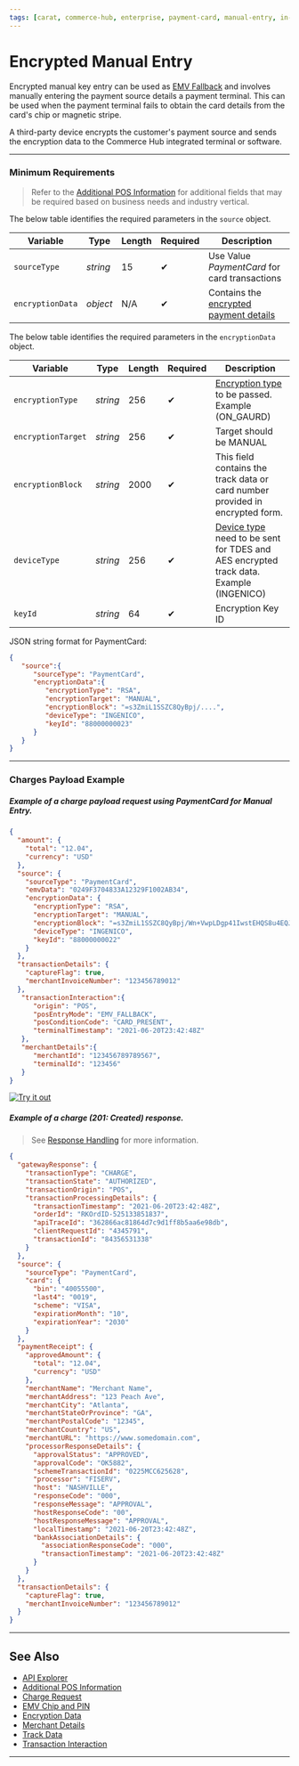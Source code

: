 ```yaml
---
tags: [carat, commerce-hub, enterprise, payment-card, manual-entry, in-person, card-present, encrypted-payment]
---
```


# Encrypted Manual Entry


Encrypted manual key entry can be used as [EMV Fallback](?path=docs/Resources/FAQs-Glossary/Glossary.md#emv-fallback) and involves manually entering the payment source details a payment terminal. This can be used when the payment terminal fails to obtain the card details from the card's chip or magnetic stripe.

A third-party device encrypts the customer's payment source and sends the encryption data to the Commerce Hub integrated terminal or software.

---

### Minimum Requirements

<!-- theme: info -->
> Refer to the [Additional POS Information](?path=docs/Resources/Master-Data/Additional-POS-Info.md) for additional fields that may be required based on business needs and industry vertical.

<!--
type: tab
titles: source, encryptionData, JSON Example
-->

The below table identifies the required parameters in the `source` object.

| Variable | Type | Length | Required | Description |
| -------- | -- | ------------ | --------| ---------- |
| `sourceType` | *string* | 15 |  &#10004; | Use Value *PaymentCard* for card transactions |
| `encryptionData` | *object* | N/A | &#10004; | Contains the [encrypted payment details](?path=docs/Resources/Master-Data/Encryption-Data.md) |

<!--
type: tab
-->

The below table identifies the required parameters in the `encryptionData` object.

| Variable | Type | Length | Required | Description |
| -------- | -- | ------------ | ---------| --------- |
| `encryptionType` | *string* | 256 |  &#10004; | [Encryption type](?path=docs/Resources/Master-Data/Encryption-Data.md#encryption-type) to be passed. Example (ON_GAURD) |
| `encryptionTarget` | *string* | 256 |  &#10004; |Target should be MANUAL |
| `encryptionBlock` | *string* | 2000 |  &#10004; | This field contains the track data or card number provided in encrypted form. |
| `deviceType` | *string* | 256 |  &#10004; | [Device type](?path=?path=docs/Resources/Master-Data/Encryption-Data.md#device-type) need to be sent for TDES and AES encrypted track data. Example (INGENICO) |
| `keyId` | *string* | 64 | &#10004; | Encryption Key ID |

<!--
type: tab
-->

JSON string format for PaymentCard:

```json
{
   "source":{
      "sourceType": "PaymentCard",
      "encryptionData":{
         "encryptionType": "RSA",
         "encryptionTarget": "MANUAL",
         "encryptionBlock": "=s3ZmiL1SSZC8QyBpj/....",
         "deviceType": "INGENICO",
         "keyId": "88000000023"
      }
   }
}
```

<!-- type: tab-end -->

---

### Charges Payload Example

<!--
type: tab
titles: Request, Response
-->

##### Example of a charge payload request using PaymentCard for Manual Entry.

```json
{
  "amount": {
    "total": "12.04",
    "currency": "USD"
  },
  "source": {
    "sourceType": "PaymentCard",
    "emvData": "0249F3704833A12329F1002AB34",
    "encryptionData": {
      "encryptionType": "RSA",
      "encryptionTarget": "MANUAL",
      "encryptionBlock": "=s3ZmiL1SSZC8QyBpj/Wn+VwpLDgp41IwstEHQS8u4EQJ....",
      "deviceType": "INGENICO",
      "keyId": "88000000022"
    }
  },
  "transactionDetails": {
    "captureFlag": true,
    "merchantInvoiceNumber": "123456789012"
  },
   "transactionInteraction":{
      "origin": "POS",
      "posEntryMode": "EMV_FALLBACK",
      "posConditionCode": "CARD_PRESENT",
      "terminalTimestamp": "2021-06-20T23:42:48Z"
   },
   "merchantDetails":{
      "merchantId": "123456789789567",
      "terminalId": "123456"
   }
}
```

[![Try it out](../../../../assets/images/button.png)](../api/?type=post&path=/payments/v1/charges)

<!--
type: tab
-->

##### Example of a charge (201: Created) response.

<!-- theme: info -->
> See [Response Handling](?path=docs/Resources/Guides/Response-Codes/Response-Handling.md) for more information.

```json
{
  "gatewayResponse": {
    "transactionType": "CHARGE",
    "transactionState": "AUTHORIZED",
    "transactionOrigin": "POS",
    "transactionProcessingDetails": {
      "transactionTimestamp": "2021-06-20T23:42:48Z",
      "orderId": "RKOrdID-525133851837",
      "apiTraceId": "362866ac81864d7c9d1ff8b5aa6e98db",
      "clientRequestId": "4345791",
      "transactionId": "84356531338"
    }
  },
  "source": {
    "sourceType": "PaymentCard",
    "card": {
      "bin": "40055500",
      "last4": "0019",
      "scheme": "VISA",
      "expirationMonth": "10",
      "expirationYear": "2030"
    }
  },
  "paymentReceipt": {
    "approvedAmount": {
      "total": "12.04",
      "currency": "USD"
    },
    "merchantName": "Merchant Name",
    "merchantAddress": "123 Peach Ave",
    "merchantCity": "Atlanta",
    "merchantStateOrProvince": "GA",
    "merchantPostalCode": "12345",
    "merchantCountry": "US",
    "merchantURL": "https://www.somedomain.com",
    "processorResponseDetails": {
      "approvalStatus": "APPROVED",
      "approvalCode": "OK5882",
      "schemeTransactionId": "0225MCC625628",
      "processor": "FISERV",
      "host": "NASHVILLE",
      "responseCode": "000",
      "responseMessage": "APPROVAL",
      "hostResponseCode": "00",
      "hostResponseMessage": "APPROVAL",
      "localTimestamp": "2021-06-20T23:42:48Z",
      "bankAssociationDetails": {
        "associationResponseCode": "000",
        "transactionTimestamp": "2021-06-20T23:42:48Z"
      }
    }
  },
  "transactionDetails": {
    "captureFlag": true,
    "merchantInvoiceNumber": "123456789012"
  }
}
```

<!-- type: tab-end -->

---

## See Also

- [API Explorer](../api/?type=post&path=/payments/v1/charges)
- [Additional POS Information](?path=docs/Resources/Master-Data/Additional-POS-Info.md)
- [Charge Request](?path=docs/Resources/API-Documents/Payments/Charges.md)
- [EMV Chip and PIN](?path=docs/In-Person/Encrypted-Payments/EMV.md)
- [Encryption Data](?path=docs/Resources/Master-Data/Encryption-Data.md)
- [Merchant Details](?path=docs/Resources/Master-Data/Merchant-Details.md)
- [Track Data](?path=docs/In-Person/Encrypted-Payments/Track.md)
- [Transaction Interaction](?path=docs/Resources/Master-Data/Transaction-Interaction.md)

---
